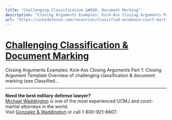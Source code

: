 ```yaml
---
title: "Challenging Classification &#038; Document Marking"
description: "Closing Arguments Examples: Kick-Ass Closing Arguments Part 1: Closing Argument Template Overview of challenging classification & document marking (see Classified..."
url: "https://ucmjdefense.com/resources/classified-evidence-court-martial/challenging-classification-document-marking.html"
---
```


# [Challenging Classification &#038; Document Marking](https://ucmjdefense.com/resources/classified-evidence-court-martial/challenging-classification-document-marking.html)

Closing Arguments Examples: Kick-Ass Closing Arguments Part 1: Closing Argument Template Overview of challenging classification & document marking (see Classified...

---

**Need the best military defense lawyer?**  
[Michael Waddington](https://ucmjdefense.com/attorneys/michael-stewart-waddington-partner.html) is one of the most experienced UCMJ and court-martial attorneys in the world.  
Visit [Gonzalez & Waddington](https://ucmjdefense.com) or call 1-800-921-8607.
